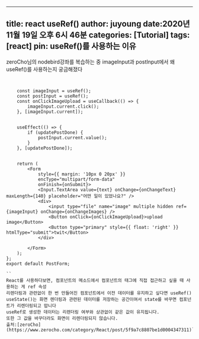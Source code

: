 ----
title: react useRef()
author: juyoung
date:2020년 11월 19일 오후 6시 46분
categories: [Tutorial]
tags: [react]
pin: useRef()를 사용하는 이유
---

zeroCho님의 nodebird강좌를 복습하는 중   imageInput과 postInput에서 왜 useRef()를 사용하는지 궁금해졌다
```const PostForm = ({ post }) => {


    const imageInput = useRef();
    const postInput = useRef();
    const onClickImageUpload = useCallback(() => {
        imageInput.current.click();
    }, [imageInput.current]);

 
    useEffect(() => {
        if (updatePostDone) {
            postInput.current.value();
        }
    }, [updatePostDone]);
	
  
    return (
        <Form
            style={{ margin: '10px 0 20px' }}
            encType="multipart/form-data"
            onFinish={onSubmit}>
            <Input.TextArea value={text} onChange={onChangeText} maxLength={140} placeholder="어떤 일이 있었나요?" />
            <div>
                <input type="file" name="image" multiple hidden ref={imageInput} onChange={onChangeImages} />
                <Button onClick={onClickImageUpload}>upload image</Button>
                <Button type="primary" style={{ float: 'right' }} htmlType="submit">twit</Button>
            </div>
           
        </Form>
    );
};
export default PostForm;

``
React를 사용하다보면, 컴포넌트의 메소드에서 컴포넌트의 태그에 직접 접근하고 싶을 때 사용하는 게 ref 속성
리렌더링과 관련없이 한 번 만들어진 컴포넌트에서 이전 데이터를 유지하고 싶다면 useRef()
useState()는 화면 렌더링과 관련된 데이터를 저장하는 공간이여서 state를 바꾸면 컴포넌트가 리렌더링되고 맙니다
useRef로 생성한 데이터는 리렌더링 여부와 상관없이 같은 값이 유지됩니다. 
또한 그 값을 바꾸더라도 화면이 리렌더링되지 않습니다.
출처:[zeroCho](https://www.zerocho.com/category/React/post/5f9a7c8807be1d0004347311)```

```
